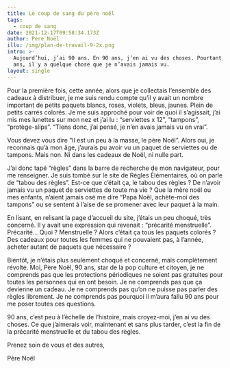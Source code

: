 ```yaml
---
title: Le coup de sang du père noël
tags:
  - coup de sang
date: 2021-12-17T09:58:34.173Z
author: Père Noël
illu: /img/plan-de-travail-9-2x.png
intro: >-
  Aujourd’hui, j’ai 90 ans. En 90 ans, j’en ai vu des choses. Pourtant, en 90
  ans, il y a quelque chose que je n’avais jamais vu.
layout: single
---
```

Pour la première fois, cette année, alors que je collectais l’ensemble des cadeaux à distribuer, je me suis rendu compte qu’il y avait un nombre important de petits paquets blancs, roses, violets, bleus, jaunes. Plein de petits carrés colorés. Je me suis approché pour voir de quoi il s’agissait, j’ai mis mes lunettes sur mon nez et j’ai lu : “serviettes x 12”, “tampons”, “protège-slips”. “Tiens donc, j’ai pensé, je n’en avais jamais vu en vrai”.

Vous devez vous dire “Il est un peu à la masse, le père Noël”. Alors oui, je reconnais qu’à mon âge, j’aurais pu avoir vu un paquet de serviettes ou de tampons. Mais non. Ni dans les cadeaux de Noël, ni nulle part.

J’ai donc tapé “règles” dans la barre de recherche de mon navigateur, pour me renseigner. Je suis tombé sur le site de Règles Élémentaires, où on parle de “tabou des règles”. Est-ce que c’était ça, le tabou des règles ? De n’avoir jamais vu un paquet de serviettes de toute ma vie ? Que la mère noël ou mes enfants, n’aient jamais osé me dire “Papa Noël, achète-moi des tampons” ou se sentent à l’aise de se promener avec leur paquet à la main.

En lisant, en relisant la page d’accueil du site, j’étais un peu choqué, très concerné. Il y avait une expression qui revenait : “précarité menstruelle”. Précarité… Quoi ? Menstruelle ? Alors c’était ça tous les paquets colorés ? Des cadeaux pour toutes les femmes qui ne pouvaient pas, à l’année, acheter autant de paquets que nécessaire ?

Bientôt, je n’étais plus seulement choqué et concerné, mais complètement révolté. Moi, Père Noël, 90 ans, star de la pop culture et citoyen, je ne comprends pas que les protections périodiques ne soient pas gratuites pour toutes les personnes qui en ont besoin. Je ne comprends pas que ça devienne un cadeau. Je ne comprends pas qu’on ne puisse pas parler des règles librement. Je ne comprends pas pourquoi il m’aura fallu 90 ans pour me poser toutes ces questions.

90 ans, c’est peu à l’échelle de l’histoire, mais croyez-moi, j’en ai vu des choses. Ce que j’aimerais voir, maintenant et sans plus tarder, c’est la fin de la précarité menstruelle et du tabou des règles.

Prenez soin de vous et des autres,

Père Noël
